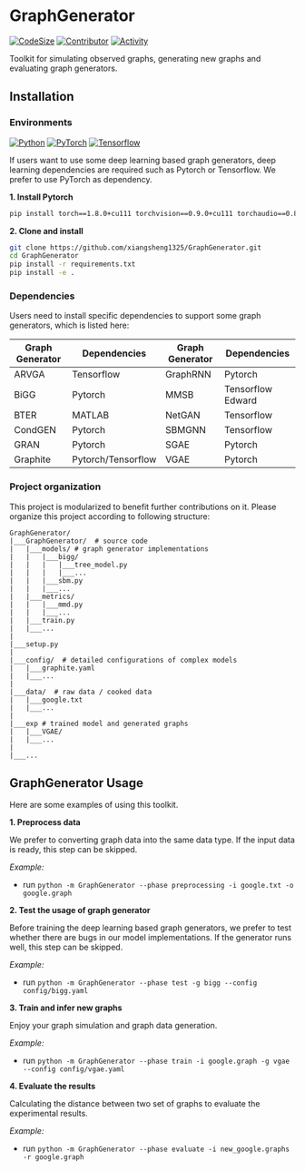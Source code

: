 # GraphGenerator
[![CodeSize](https://img.shields.io/github/languages/code-size/xiangsheng1325/GraphGenerator?style=plastic)](https://github.com/xiangsheng1325/GraphGenerator)
[![Contributor](https://img.shields.io/github/contributors/xiangsheng1325/GraphGenerator?style=plastic&color=blue)](https://github.com/xiangsheng1325/GraphGenerator/graphs/contributors)
[![Activity](https://img.shields.io/github/commit-activity/m/xiangsheng1325/GraphGenerator?style=plastic)](https://github.com/xiangsheng1325/GraphGenerator/pulse)

Toolkit for simulating observed graphs, generating new graphs and evaluating graph generators.

## Installation
### Environments
[![Python](https://img.shields.io/badge/Python-v3.6.8-blue?style=plastic)](https://www.python.org/)
[![PyTorch](https://img.shields.io/badge/PyTorch-v1.8.0-green?style=plastic)](https://pypi.org/project/torch/)
[![Tensorflow](https://img.shields.io/badge/Tensorflow-v2.4.0-blue?style=plastic)](https://pypi.org/project/tensorflow/)

If users want to use some deep learning based graph generators, deep learning dependencies are required such as Pytorch or Tensorflow.
We prefer to use PyTorch as dependency.

**1. Install Pytorch**
```bash
pip install torch==1.8.0+cu111 torchvision==0.9.0+cu111 torchaudio==0.8.0 -f https://download.pytorch.org/whl/torch_stable.html
```
**2. Clone and install**
```bash
git clone https://github.com/xiangsheng1325/GraphGenerator.git
cd GraphGenerator
pip install -r requirements.txt
pip install -e .
```
### Dependencies
Users need to install specific dependencies to support some graph generators, which is listed here:

|Graph Generator|Dependencies|Graph Generator|Dependencies|
|--|--|--|--|
|ARVGA|Tensorflow|GraphRNN|Pytorch|
|BiGG|Pytorch|MMSB|Tensorflow Edward|
|BTER|MATLAB|NetGAN|Tensorflow|
|CondGEN|Pytorch|SBMGNN|Tensorflow|
|GRAN|Pytorch|SGAE|Pytorch|
|Graphite|Pytorch/Tensorflow|VGAE|Pytorch|


### Project organization
This project is modularized to benefit further contributions on it.
Please organize this project according to following structure:

```
GraphGenerator/
|___GraphGenerator/  # source code
|   |___models/ # graph generator implementations
|   |   |___bigg/
|   |   |   |___tree_model.py
|   |   |   |___...
|   |   |___sbm.py
|   |   |___...
|   |___metrics/
|   |   |___mmd.py
|   |   |___...
|   |___train.py
|   |___...
|
|___setup.py 
|
|___config/  # detailed configurations of complex models
|   |___graphite.yaml
|   |___...
|
|___data/  # raw data / cooked data
|   |___google.txt
|   |___...
|
|___exp # trained model and generated graphs
|   |___VGAE/
|   |___...
|
|___...
```

## GraphGenerator Usage
Here are some examples of using this toolkit.

**1. Preprocess data**

We prefer to converting graph data into the same data type. If the input data is ready, this step can be skipped.

_Example:_
* run `python -m GraphGenerator --phase preprocessing -i google.txt -o google.graph`

**2. Test the usage of graph generator**

Before training the deep learning based graph generators,
we prefer to test whether there are bugs in our model implementations.
If the generator runs well, this step can be skipped.

_Example:_
* run `python -m GraphGenerator --phase test -g bigg --config config/bigg.yaml`

**3. Train and infer new graphs**

Enjoy your graph simulation and graph data generation.

_Example:_
* run `python -m GraphGenerator --phase train -i google.graph -g vgae --config config/vgae.yaml`

**4. Evaluate the results**

Calculating the distance between two set of graphs to evaluate the experimental results. 

_Example:_
* run `python -m GraphGenerator --phase evaluate -i new_google.graphs -r google.graph`

